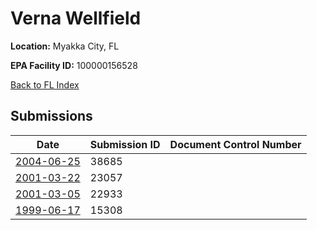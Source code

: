 # Verna Wellfield

**Location:** Myakka City, FL

**EPA Facility ID:** 100000156528

[Back to FL Index](../../index.md)

## Submissions

| Date | Submission ID | Document Control Number |
|------|--------------|-------------------------|
| [2004-06-25](submissions/38685.md) | 38685 |  |
| [2001-03-22](submissions/23057.md) | 23057 |  |
| [2001-03-05](submissions/22933.md) | 22933 |  |
| [1999-06-17](submissions/15308.md) | 15308 |  |
